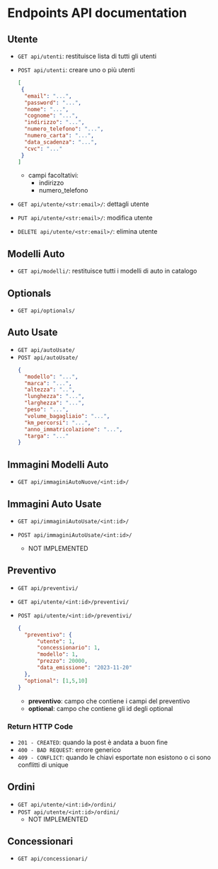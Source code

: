# Endpoints API documentation

## Utente

- `GET api/utenti`: restituisce lista di tutti gli utenti
- `POST api/utenti`: creare uno o più utenti

    ```json
    [
     {
      "email": "...",
      "password": "...",
      "nome": "...",
      "cognome": "...",
      "indirizzo": "...",
      "numero_telefono": "...",
      "numero_carta": "...",
      "data_scadenza": "...",
      "cvc": "..."
     }
   ]
  ```
    - campi facoltativi:
        - indirizzo
        - numero_telefono
- `GET api/utente/<str:email>/`: dettagli utente
- `PUT api/utente/<str:email>/`: modifica utente
- `DELETE api/utente/<str:email>/`: elimina utente

## Modelli Auto

- `GET api/modelli/`: restituisce tutti i modelli di auto in catalogo

## Optionals

- `GET api/optionals/`

## Auto Usate

- `GET api/autoUsate/`
- `POST api/autoUsate/`
    ```json
    {
      "modello": "...",
      "marca": "...",
      "altezza": "..",
      "lunghezza": "...",
      "larghezza": "...",
      "peso": "...",
      "volume_bagagliaio": "...",
      "km_percorsi": "...",
      "anno_immatricolazione": "...",
      "targa": "..."
    } 
    ```

## Immagini Modelli Auto

- `GET api/immaginiAutoNuove/<int:id>/`

## Immagini Auto Usate

- `GET api/immaginiAutoUsate/<int:id>/`
- `POST api/immaginiAutoUsate/<int:id>/`
    - NOT IMPLEMENTED

  [//]: # (TODO: not implemented)

## Preventivo

- `GET api/preventivi/`
- `GET api/utente/<int:id>/preventivi/`
- `POST api/utente/<int:id>/preventivi/`
    ```json
    {
      "preventivo": {
          "utente": 1,
          "concessionario": 1,
          "modello": 1,
          "prezzo": 20000,
          "data_emissione": "2023-11-20"
      },
      "optional": [1,5,10]
    }
    ```

    - **preventivo**: campo che contiene i campi del preventivo
    - **optional**: campo che contiene gli id degli optional

### Return HTTP Code

- `201 - CREATED`: quando la post è andata a buon fine
- `400 - BAD REQUEST`: errore generico
- `409 - CONFLICT`: quando le chiavi esportate non esistono o ci sono conflitti di unique

## Ordini

- `GET api/utente/<int:id>/ordini/`
- `POST api/utente/<int:id>/ordini/`
    - NOT IMPLEMENTED

## Concessionari

- `GET api/concessionari/`